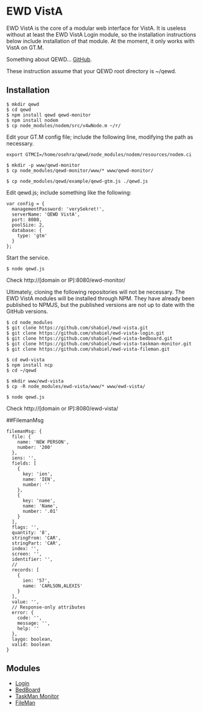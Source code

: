 # EWD VistA

EWD VistA is the core of a modular web interface for VistA. It is useless without at least the EWD VistA Login module, so the installation instructions below include installation of that module. At the moment, it only works with VistA on GT.M. 

Something about QEWD... [GitHub](https://github.com/robtweed/qewd).

These instruction assume that your QEWD root directory is ~/qewd.

## Installation

````
$ mkdir qewd
$ cd qewd
$ npm install qewd qewd-monitor
$ npm install nodem
$ cp node_modules/nodem/src/v4wNode.m ~/r/
````

Edit your GT.M config file; include the following line, modifying the path as necessary.

````
export GTMCI=/home/osehra/qewd/node_modules/nodem/resources/nodem.ci
````

````
$ mkdir -p www/qewd-monitor
$ cp node_modules/qewd-monitor/www/* www/qewd-monitor/

$ cp node_modules/qewd/example/qewd-gtm.js ./qewd.js
````

Edit qewd.js; include something like the following:

````
var config = {
  managementPassword: 'verySekret!',
  serverName: 'QEWD VistA',
  port: 8080,
  poolSize: 2,
  database: {
    type: 'gtm'
  }
};
````

Start the service.

````
$ node qewd.js
````

Check http://[domain or IP]:8080/ewd-monitor/

Ultimately, cloning the following repositories will not be necessary. The EWD VistA modules will be installed through NPM. They have already been published to NPMJS, but the published versions are not up to date with the GitHub versions.

````
$ cd node_modules
$ git clone https://github.com/shabiel/ewd-vista.git
$ git clone https://github.com/shabiel/ewd-vista-login.git
$ git clone https://github.com/shabiel/ewd-vista-bedboard.git
$ git clone https://github.com/shabiel/ewd-vista-taskman-monitor.git
$ git clone https://github.com/shabiel/ewd-vista-fileman.git

$ cd ewd-vista
$ npm install ncp
$ cd ~/qewd

$ mkdir www/ewd-vista
$ cp -R node_modules/ewd-vista/www/* www/ewd-vista/

$ node qewd.js
````

Check http://[domain or IP]:8080/ewd-vista/

##FilemanMsg

````
filemanMsg: {
  file: {
    name: 'NEW PERSON',
    number: '200'
  },
  iens: '',
  fields: [
    {
      key: 'ien',
      name: 'IEN',
      number: ''
    },
    {
      key: 'name',
      name: 'Name',
      number: '.01'
    }
  ],
  flags: '',
  quantity: '8',
  stringFrom: 'CAR',
  stringPart: 'CAR',
  index: '',
  screen: '',
  identifier: '',
  //
  records: [
    {
      ien: '57',
      name: 'CARLSON,ALEXIS'
    }
  ],
  value: '',
  // Response-only attributes
  error: {
    code: '',
    message: '',
    help: ''
  },
  laygo: boolean,
  valid: boolean
}
````

## Modules

* [Login](https://github.com/shabiel/ewd-vista-login)
* [BedBoard](https://github.com/shabiel/ewd-vista-bedboard)
* [TaskMan Monitor](https://github.com/shabiel/ewd-taskman-monitor)
* [FileMan](https://github.com/shabiel/ewd-vista-fileman)
